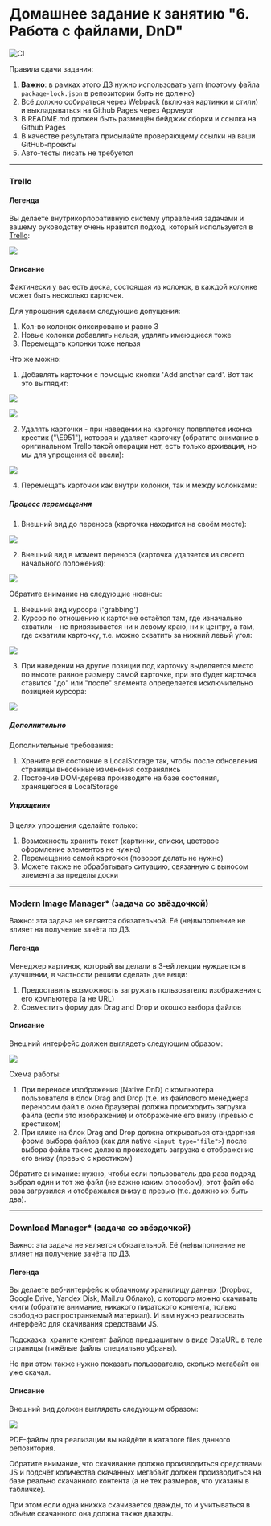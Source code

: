 # Домашнее задание к занятию "6. Работа с файлами, DnD"

![CI](https://github.com/StanislavBalov/d_n_d/actions/workflows/nodejs.yml/badge.svg)

Правила сдачи задания:

1. **Важно**: в рамках этого ДЗ нужно использовать yarn (поэтому файла `package-lock.json` в репозитории быть не должно)
2. Всё должно собираться через Webpack (включая картинки и стили) и выкладываться на Github Pages через Appveyor
3. В README.md должен быть размещён бейджик сборки и ссылка на Github Pages
4. В качестве результата присылайте проверяющему ссылки на ваши GitHub-проекты
5. Авто-тесты писать не требуется

---

### Trello

#### Легенда

Вы делаете внутрикорпоративную систему управления задачами и вашему руководству очень нравится подход, который используется в [Trello](https://trello.com):

![](./pic/trello.png)


#### Описание

Фактически у вас есть доска, состоящая из колонок, в каждой колонке может быть несколько карточек.

Для упрощения сделаем следующие допущения:
1. Кол-во колонок фиксировано и равно 3
1. Новые колонки добавлять нельзя, удалять имеющиеся тоже
3. Перемещать колонки тоже нельзя

Что же можно:
1. Добавлять карточки с помощью кнопки 'Add another card'. Вот так это выглядит:

![](./pic/trello-2.png)

![](./pic/trello-3.png)


2. Удалять карточки - при наведении на карточку появляется иконка крестик ("\E951"), которая и удаляет карточку (обратите внимание в оригинальном Trello такой операции нет, есть только архивация, но мы для упрощения её ввели):

![](./pic/trello-4.png)

 
4. Перемещать карточки как внутри колонки, так и между колонками:

##### Процесс перемещения

1. Внешний вид до переноса (карточка находится на своём месте):

![](./pic/trello-5.png)

2. Внешний вид в момент переноса (карточка удаляется из своего начального положения):

![](./pic/trello-6.png)

Обратите внимание на следующие нюансы:
1. Внешний вид курсора ('grabbing')
2. Курсор по отношению к карточке остаётся там, где изначально схватили - не привязывается ни к левому краю, ни к центру, а там, где схватили карточку, т.е. можно схватить за нижний левый угол:

![](./pic/trello-7.png)

3. При наведении на другие позиции под карточку выделяется место по высоте равное размеру самой карточке, при это будет карточка ставится "до" или "после" элемента определяется исключительно позицией курсора:

![](./pic/trello-8.png)

##### Дополнительно

Дополнительные требования:
1. Храните всё состояние в LocalStorage так, чтобы после обновления страницы внесённые изменения сохранялись
1. Постоение DOM-дерева производите на базе состояния, хранящегося в LocalStorage

##### Упрощения

В целях упрощения сделайте только:
1. Возможность хранить текст (картинки, списки, цветовое оформление элементов не нужно)
2. Перемещение самой карточки (поворот делать не нужно)
3. Можете также не обрабатывать ситуацию, связанную с выносом элемента за пределы доски

---

### Modern Image Manager* (задача со звёздочкой)

Важно: эта задача не является обязательной. Её (не)выполнение не влияет на получение зачёта по ДЗ.

#### Легенда

Менеджер картинок, который вы делали в 3-ей лекции нуждается в улучшении, в частности решили сделать две вещи:
1. Предоставить возможность загружать пользователю изображения с его компьютера (а не URL)
1. Совместить форму для Drag and Drop и окошко выбора файлов

#### Описание

Внешний интерфейс должен выглядеть следующим образом:

![](./pic/image.png)

Схема работы:
1. При переносе изображения (Native DnD) с компьютера пользователя в блок Drag and Drop (т.е. из файлового менеджера переносим файл в окно браузера) должна происходить загрузка файла (если это изображение) и отображение его внизу (превью с крестиком)
1. При клике на блок Drag and Drop должна открываться стандартная форма выбора файлов (как для native `<input type="file">`) после выбора файла также должна происходить загрузка с отображение его внизу (превью с крестиком)

Обратите внимание: нужно, чтобы если пользователь два раза подряд выбрал один и тот же файл (не важно каким способом), этот файл оба раза загрузился и отображался внизу в превью (т.е. должно их быть два).

---

### Download Manager* (задача со звёздочкой)
                
Важно: эта задача не является обязательной. Её (не)выполнение не влияет на получение зачёта по ДЗ.

#### Легенда

Вы делаете веб-интерфейс к облачному хранилищу данных (Dropbox, Google Drive, Yandex Disk, Mail.ru Облако), с которого можно скачивать книги (обратите внимание, никакого пиратского контента, только свободно распространяемый материал). И вам нужно реализовать интерфейс для скачивания средствами JS.

Подсказка: храните контент файлов предзашитым в виде DataURL в теле страницы (тяжёлые файлы специально убраны).

Но при этом также нужно показать пользователю, сколько мегабайт он уже скачал.

#### Описание

Внешний вид должен выглядеть следующим образом:

![](./pic/download.png)

PDF-файлы для реализации вы найдёте в каталоге files данного репозитория.

Обратите внимание, что скачивание должно производиться средствами JS и подсчёт количества скачанных мегабайт должен производиться на базе реально скачанного контента (а не тех размеров, что указаны в табличке).

При этом если одна книжка скачивается дважды, то и учитываться в обьёме скачанного она должна также дважды.
